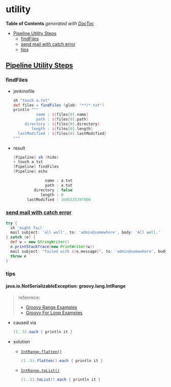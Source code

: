 # utility

**Table of Contents** _generated with_ [_DocToc_](https://github.com/thlorenz/doctoc)

* [Pipeline Utility Steps](utility.md#pipeline-utility-steps)
  * [findFiles](utility.md#findfiles)
  * [send mail with catch error](utility.md#send-mail-with-catch-error)
  * [tips](utility.md#tips)

## [Pipeline Utility Steps](https://www.jenkins.io/doc/pipeline/steps/pipeline-utility-steps/)

### findFiles

* jenkinsfile

  ```groovy
  sh "touch a.txt"
  def files = findFiles (glob: "**/*.txt")
  println """
            name : ${files[0].name}
            path : ${files[0].path}
       directory : ${files[0].directory}
          length : ${files[0].length}
    lastModified : ${files[0].lastModified}
  """
  ```

* result

  ```groovy
  [Pipeline] sh (hide)
  + touch a.txt
  [Pipeline] findFiles
  [Pipeline] echo

                name : a.txt
                path : a.txt
           directory : false
              length : 0
        lastModified : 1605525397000
  ```

### [send mail with catch error](https://github.com/jenkinsci/workflow-basic-steps-plugin/blob/master/CORE-STEPS.md#plain-catch-blocks)

```groovy
try {
  sh 'might fail'
  mail subject: 'all well', to: 'admin@somewhere', body: 'All well.'
} catch (e) {
  def w = new StringWriter()
  e.printStackTrace(new PrintWriter(w))
  mail subject: "failed with ${e.message}", to: 'admin@somewhere', body: "Failed: ${w}"
  throw e
}
```

### tips

#### java.io.NotSerializableException: groovy.lang.IntRange

> refenrece:
>
> * [Groovy Range Examples](http://grails.asia/groovy-range-examples)
> * [Groovy For Loop Examples](http://grails.asia/groovy-for-loop-examples)

* caused via

  ```groovy
  (1..5).each { println it }
  ```

* solution
  * [`IntRange.flatten()`](https://stackoverflow.com/a/34881180/2940319)

    ```groovy
    (1..5).flatten().each { println it }
    ```

  * [`IntRange.toList()`](https://stackoverflow.com/a/55210625/2940319)

    ```groovy
    (1..5).toList().each { println it }
    ```

